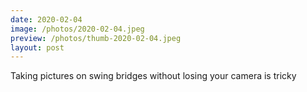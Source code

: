 ```yaml
---
date: 2020-02-04
image: /photos/2020-02-04.jpeg
preview: /photos/thumb-2020-02-04.jpeg
layout: post
---
```


Taking pictures on swing bridges without losing your camera is tricky
